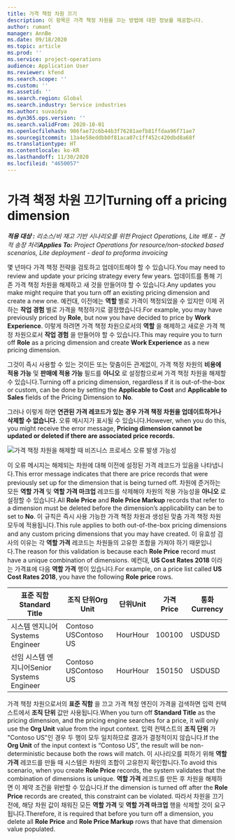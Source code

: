 ```yaml
---
title: 가격 책정 차원 끄기
description: 이 항목은 가격 책정 차원을 끄는 방법에 대한 정보를 제공합니다.
author: rumant
manager: AnnBe
ms.date: 09/18/2020
ms.topic: article
ms.prod: ''
ms.service: project-operations
audience: Application User
ms.reviewer: kfend
ms.search.scope: ''
ms.custom: ''
ms.assetid: ''
ms.search.region: Global
ms.search.industry: Service industries
ms.author: suvaidya
ms.dyn365.ops.version: ''
ms.search.validFrom: 2020-10-01
ms.openlocfilehash: 986fae72c6b44b3f76281aefb81ffdaa96f71ae7
ms.sourcegitcommit: 13a4e58eddbb0f81aca07c1ff452c420dbd8a68f
ms.translationtype: HT
ms.contentlocale: ko-KR
ms.lasthandoff: 11/30/2020
ms.locfileid: "4650057"
---
```

# <a name="turning-off-a-pricing-dimension"></a><span data-ttu-id="00400-103">가격 책정 차원 끄기</span><span class="sxs-lookup"><span data-stu-id="00400-103">Turning off a pricing dimension</span></span>

<span data-ttu-id="00400-104">_**적용 대상 :** 리소스/비 재고 기반 시나리오를 위한 Project Operations, Lite 배포 - 견적 송장 처리_</span><span class="sxs-lookup"><span data-stu-id="00400-104">_**Applies To:** Project Operations for resource/non-stocked based scenarios, Lite deployment - deal to proforma invoicing_</span></span>

<span data-ttu-id="00400-105">몇 년마다 가격 책정 전략을 검토하고 업데이트해야 할 수 있습니다.</span><span class="sxs-lookup"><span data-stu-id="00400-105">You may need to review and update your pricing strategy every few years.</span></span> <span data-ttu-id="00400-106">업데이트를 통해 기존 가격 책정 차원을 해제하고 새 것을 만들어야 할 수 있습니다.</span><span class="sxs-lookup"><span data-stu-id="00400-106">Any updates you make might require that you turn off an existing pricing dimension and create a new one.</span></span> <span data-ttu-id="00400-107">예컨대, 이전에는 **역할** 별로 가격이 책정되었을 수 있지만 이제 귀하는 **작업 경험** 별로 가격을 책정하기로 결정했습니다.</span><span class="sxs-lookup"><span data-stu-id="00400-107">For example, you may have previously priced by **Role**, but now you have decided to price by **Work Experience**.</span></span> <span data-ttu-id="00400-108">이렇게 하려면 가격 책정 차원으로서의 **역할** 을 해제하고 새로운 가격 책정 차원으로서 **작업 경험** 을 만들어야 할 수 있습니다.</span><span class="sxs-lookup"><span data-stu-id="00400-108">This may require you to turn off **Role** as a pricing dimension and create **Work Experience** as a new pricing dimension.</span></span> 

<span data-ttu-id="00400-109">그것이 즉시 사용할 수 있는 것이든 또는 맞춤이든 관계없이, 가격 책정 차원의 **비용에 적용 가능** 및 **판매에 적용 가능** 필드를 **아니오** 로 설정함으로써 가격 책정 차원을 해제할 수 있습니다.</span><span class="sxs-lookup"><span data-stu-id="00400-109">Turning off a pricing dimension, regardless if it is out-of-the-box or custom, can be done by setting the **Applicable to Cost** and **Applicable to Sales** fields of the Pricing Dimension to **No**.</span></span>

<span data-ttu-id="00400-110">그러나 이렇게 하면 **연관된 가격 레코드가 있는 경우 가격 책정 차원을 업데이트하거나 삭제할 수 없습니다.** 오류 메시지가 표시될 수 있습니다.</span><span class="sxs-lookup"><span data-stu-id="00400-110">However, when you do this, you might receive the error message, **Pricing dimension cannot be updated or deleted if there are associated price records.**</span></span>

![가격 책정 차원을 해제할 때 비즈니스 프로세스 오류 발생 가능성](media/Business-Process-Error.png)

<span data-ttu-id="00400-112">이 오류 메시지는 해제되는 차원에 대해 이전에 설정된 가격 레코드가 있음을 나타냅니다.</span><span class="sxs-lookup"><span data-stu-id="00400-112">This error message indicates that there are price records that were previously set up for the dimension that is being turned off.</span></span> <span data-ttu-id="00400-113">차원에 준거하는 모든 **역할 가격** 및 **역할 가격 마크업** 레코드를 삭제해야 차원의 적용 가능성을 **아니오** 로 설정할 수 있습니다.</span><span class="sxs-lookup"><span data-stu-id="00400-113">All **Role Price** and **Role Price Markup** records that refer to a dimension must be deleted before the dimension’s applicability can be to set to **No**.</span></span> <span data-ttu-id="00400-114">이 규칙은 즉시 사용 가능한 가격 책정 차원과 생성된 맞춤 가격 책정 차원 모두에 적용됩니다.</span><span class="sxs-lookup"><span data-stu-id="00400-114">This rule applies to both out-of-the-box pricing dimensions and any custom pricing dimensions that you may have created.</span></span> <span data-ttu-id="00400-115">이 유효성 검사의 이유는 각 **역할 가격** 레코드는 차원들의 고유한 조합을 가져야 하기 때문입니다.</span><span class="sxs-lookup"><span data-stu-id="00400-115">The reason for this validation is because each **Role Price** record must have a unique combination of dimensions.</span></span> <span data-ttu-id="00400-116">예컨대, **US Cost Rates 2018** 이라는 가격표에 다음 **역할 가격** 행이 있습니다.</span><span class="sxs-lookup"><span data-stu-id="00400-116">For example, on a price list called **US Cost Rates 2018**, you have the following **Role price** rows.</span></span> 

| <span data-ttu-id="00400-117">표준 직함</span><span class="sxs-lookup"><span data-stu-id="00400-117">Standard Title</span></span>         | <span data-ttu-id="00400-118">조직 단위</span><span class="sxs-lookup"><span data-stu-id="00400-118">Org Unit</span></span>    |<span data-ttu-id="00400-119">단위</span><span class="sxs-lookup"><span data-stu-id="00400-119">Unit</span></span>   |<span data-ttu-id="00400-120">가격</span><span class="sxs-lookup"><span data-stu-id="00400-120">Price</span></span>  |<span data-ttu-id="00400-121">통화</span><span class="sxs-lookup"><span data-stu-id="00400-121">Currency</span></span>  |
| -----------------------|-------------|-------|-------|----------|
| <span data-ttu-id="00400-122">시스템 엔지니어</span><span class="sxs-lookup"><span data-stu-id="00400-122">Systems Engineer</span></span>|<span data-ttu-id="00400-123">Contoso US</span><span class="sxs-lookup"><span data-stu-id="00400-123">Contoso US</span></span>|<span data-ttu-id="00400-124">Hour</span><span class="sxs-lookup"><span data-stu-id="00400-124">Hour</span></span>| <span data-ttu-id="00400-125">100</span><span class="sxs-lookup"><span data-stu-id="00400-125">100</span></span>|<span data-ttu-id="00400-126">USD</span><span class="sxs-lookup"><span data-stu-id="00400-126">USD</span></span>|
| <span data-ttu-id="00400-127">선임 시스템 엔지니어</span><span class="sxs-lookup"><span data-stu-id="00400-127">Senior Systems Engineer</span></span>|<span data-ttu-id="00400-128">Contoso US</span><span class="sxs-lookup"><span data-stu-id="00400-128">Contoso US</span></span>|<span data-ttu-id="00400-129">Hour</span><span class="sxs-lookup"><span data-stu-id="00400-129">Hour</span></span>| <span data-ttu-id="00400-130">150</span><span class="sxs-lookup"><span data-stu-id="00400-130">150</span></span>| <span data-ttu-id="00400-131">USD</span><span class="sxs-lookup"><span data-stu-id="00400-131">USD</span></span>|


<span data-ttu-id="00400-132">가격 책정 차원으로서의 **표준 직함** 을 끄고 가격 책정 엔진이 가격을 검색하면 입력 컨텍스트에서 **조직 단위** 값만 사용됩니다.</span><span class="sxs-lookup"><span data-stu-id="00400-132">When you turn off **Standard Title** as the pricing dimension, and the pricing engine searches for a price, it will only use the **Org Unit** value from the input context.</span></span> <span data-ttu-id="00400-133">입력 컨텍스트의 **조직 단위** 가 "Contoso US"인 경우 두 행이 모두 일치하므로 결과가 결정적이지 않습니다.</span><span class="sxs-lookup"><span data-stu-id="00400-133">If the **Org Unit** of the input context is “Contoso US”, the result will be non-deterministic because both the rows will match.</span></span> <span data-ttu-id="00400-134">이 시나리오를 피하기 위해 **역할 가격** 레코드를 만들 때 시스템은 차원의 조합이 고유한지 확인합니다.</span><span class="sxs-lookup"><span data-stu-id="00400-134">To avoid this scenario, when you create **Role Price** records, the system validates that the combination of dimensions is unique.</span></span> <span data-ttu-id="00400-135">**역할 가격** 레코드를 만든 후 차원을 해제하면 이 제약 조건을 위반할 수 있습니다.</span><span class="sxs-lookup"><span data-stu-id="00400-135">If the dimension is turned off after the **Role Price** records are created, this constraint can be violated.</span></span> <span data-ttu-id="00400-136">따라서 차원을 끄기 전에, 해당 차원 값이 채워진 모든 **역할 가격** 및 **역할 가격 마크업** 행을 삭제할 것이 요구됩니다.</span><span class="sxs-lookup"><span data-stu-id="00400-136">Therefore, it is required that before you turn off a dimension, you delete all **Role Price** and **Role Price Markup** rows that have that dimension value populated.</span></span>
